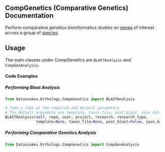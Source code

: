 CompGenetics (Comparative Genetics) Documentation
-------------------------
Perform comparative genetics bioinformatics studies on [genes](http://www.guidetopharmacology.org/targets.jsp)
of interest across a group of [species](ftp://ftp.ncbi.nlm.nih.gov/genomes/refseq/multiprocessing/).


Usage
-----
The main classes under CompGenetics are `BLASTAnalysis` and `CompGenAnalysis`.

#### Code Examples

##### Performing Blast Analysis

``` python
from Datasnakes.Orthologs.CompGenetics import BLASTAnalysis

# Take a look at the required and default parameters
# The default arguments are template, taxon_file, post_blast, save_data
BLASTAnalysis(self, repo, user, project, research, research_type,
              template=None, taxon_file=None, post_blast=False, save_data=True)
```

##### Performing Comparative Genetics Analysis

``` python
from Datasnakes.Orthologs.CompGenetics import CompGenAnalysis

```

